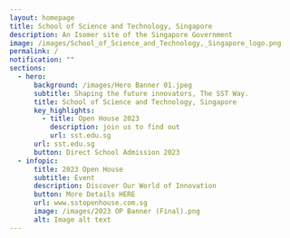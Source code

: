 ```yaml
---
layout: homepage
title: School of Science and Technology, Singapore
description: An Isomer site of the Singapore Government
image: /images/School_of_Science_and_Technology,_Singapore_logo.png
permalink: /
notification: ""
sections:
  - hero:
      background: /images/Hero Banner 01.jpeg
      subtitle: Shaping the future innovators, The SST Way.
      title: School of Science and Technology, Singapore
      key_highlights:
        - title: Open House 2023
          description: join us to find out
          url: sst.edu.sg
      url: sst.edu.sg
      button: Direct School Admission 2023
  - infopic:
      title: 2023 Open House
      subtitle: Event
      description: Discover Our World of Innovation
      button: More Details HERE
      url: www.sstopenhouse.com.sg
      image: /images/2023 OP Banner (Final).png
      alt: Image alt text
---
```

